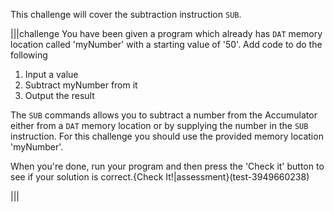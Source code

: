 This challenge will cover the subtraction  instruction `SUB`. 

|||challenge
You have been given a program which already has `DAT` memory location called 'myNumber' with a starting value of '50'. Add code to do the following

1. Input a value
2. Subtract myNumber from it
3. Output the result

The `SUB` commands allows you to subtract a number from the Accumulator either from a `DAT` memory location or by supplying the number in the `SUB` instruction. For this challenge you should use the provided memory location 'myNumber'.

When you're done, run your program and then press the 'Check it' button to see if your solution is correct.{Check It!|assessment}(test-3949660238)

|||